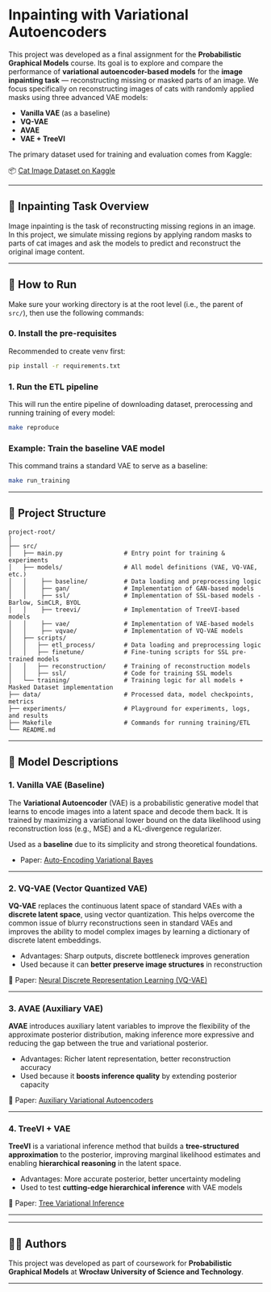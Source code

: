 # Inpainting with Variational Autoencoders

This project was developed as a final assignment for the **Probabilistic Graphical Models** course. Its goal is to explore and compare the performance of **variational autoencoder-based models** for the **image inpainting task** — reconstructing missing or masked parts of an image. We focus specifically on reconstructing images of cats with randomly applied masks using three advanced VAE models:

* **Vanilla VAE** (as a baseline)
* **VQ-VAE**
* **AVAE**
* **VAE + TreeVI**

The primary dataset used for training and evaluation comes from Kaggle:

📦 [Cat Image Dataset on Kaggle](https://www.kaggle.com/datasets/mahmudulhaqueshawon/cat-image)

---

## 🧠 Inpainting Task Overview

Image inpainting is the task of reconstructing missing regions in an image. In this project, we simulate missing regions by applying random masks to parts of cat images and ask the models to predict and reconstruct the original image content.

---

## 🧪 How to Run

Make sure your working directory is at the root level (i.e., the parent of `src/`), then use the following commands:

### 0. Install the pre-requisites

Recommended to create venv first:

```bash
pip install -r requirements.txt
```

### 1. Run the ETL pipeline

This will run the entire pipeline of downloading dataset, prerocessing and running training of every model:

```bash
make reproduce
```

### Example: Train the baseline VAE model

This command trains a standard VAE to serve as a baseline:

```bash
make run_training
```

---

## 📂 Project Structure

```
project-root/
│
├── src/
│   ├── main.py                 # Entry point for training & experiments
│   ├── models/                 # All model definitions (VAE, VQ-VAE, etc.)
│   │    ├── baseline/          # Data loading and preprocessing logic
│   │    ├── gan/               # Implementation of GAN-based models
│   │    ├── ssl/               # Implementation of SSL-based models - Barlow, SimCLR, BYOL
│   │    ├── treevi/            # Implementation of TreeVI-based models
│   │    ├── vae/               # Implementation of VAE-based models
│   │    ├── vqvae/             # Implementation of VQ-VAE models
│   ├── scripts/
│   │   ├── etl_process/        # Data loading and preprocessing logic
│   │   ├── finetune/           # Fine-tuning scripts for SSL pre-trained models
│   │   ├── reconstruction/     # Training of reconstruction models
│   │   ├── ssl/                # Code for training SSL models
│   └── training/               # Training logic for all models + Masked Dataset implementation
├── data/                       # Processed data, model checkpoints, metrics
├── experiments/                # Playground for experiments, logs, and results
├── Makefile                    # Commands for running training/ETL
└── README.md
```

---

## 🤖 Model Descriptions

### 1. **Vanilla VAE** (Baseline)

The **Variational Autoencoder** (VAE) is a probabilistic generative model that learns to encode images into a latent space and decode them back. It is trained by maximizing a variational lower bound on the data likelihood using reconstruction loss (e.g., MSE) and a KL-divergence regularizer.

Used as a **baseline** due to its simplicity and strong theoretical foundations.

* Paper: [Auto-Encoding Variational Bayes](https://arxiv.org/abs/1312.6114)

---

### 2. **VQ-VAE** (Vector Quantized VAE)

**VQ-VAE** replaces the continuous latent space of standard VAEs with a **discrete latent space**, using vector quantization. This helps overcome the common issue of blurry reconstructions seen in standard VAEs and improves the ability to model complex images by learning a dictionary of discrete latent embeddings.

* Advantages: Sharp outputs, discrete bottleneck improves generation
* Used because it can **better preserve image structures** in reconstruction

📄 Paper: [Neural Discrete Representation Learning (VQ-VAE)](https://arxiv.org/abs/1711.00937)

---

### 3. **AVAE** (Auxiliary VAE)

**AVAE** introduces auxiliary latent variables to improve the flexibility of the approximate posterior distribution, making inference more expressive and reducing the gap between the true and variational posterior.

* Advantages: Richer latent representation, better reconstruction accuracy
* Used because it **boosts inference quality** by extending posterior capacity

📄 Paper: [Auxiliary Variational Autoencoders](https://arxiv.org/abs/2012.11551)

---

### 4. **TreeVI + VAE**

**TreeVI** is a variational inference method that builds a **tree-structured approximation** to the posterior, improving marginal likelihood estimates and enabling **hierarchical reasoning** in the latent space.

* Advantages: More accurate posterior, better uncertainty modeling
* Used to test **cutting-edge hierarchical inference** with VAE models

📄 Paper: [Tree Variational Inference](https://proceedings.neurips.cc/paper_files/paper/2024/hash/1a63a6a092a95bd45f0237766ac878ba-Abstract-Conference.html)

---

---

## 🧑‍🎓 Authors

This project was developed as part of coursework for **Probabilistic Graphical Models** at **Wrocław University of Science and Technology**.

---
